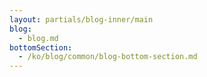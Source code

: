 ```yaml
---
layout: partials/blog-inner/main
blog:
  - blog.md
bottomSection:
  - /ko/blog/common/blog-bottom-section.md
---
```

